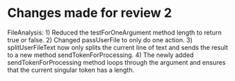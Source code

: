 # Changes made for review 2

FileAnalysis:
    1) Reduced the testForOneArgument method length to return true or false.
    2) Changed passUserFile to only do one action.
    3) splitUserFileText now only splits the current line of text and sends the
            result to a new method sendTokenForProcessing.
    4) The newly added sendTokenForProcessing method loops through the argument
            and ensures that the current singular token has a length.
            
